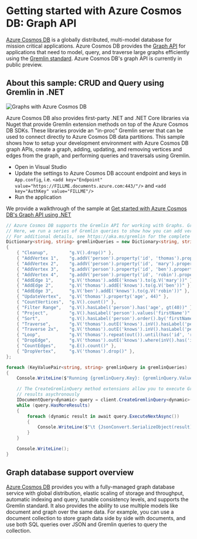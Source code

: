 # Getting started with Azure Cosmos DB: Graph API
[Azure Cosmos DB](https://azure.microsoft.com/services/cosmos-db/) is a globally distributed, multi-model database for mission critical applications. Azure Cosmos DB provides the [Graph API](https://docs.microsoft.com/azure/cosmos-db/graph-introduction) for applications that need to model, query, and traverse large graphs efficiently using the [Gremlin standard](https://tinkerpop.apache.org/docs/current/reference/#graph-traversal-steps). Azure Cosmos DB's graph API is currently in public preview.

## About this sample: CRUD and Query using Gremlin in .NET

![Graphs with Azure Cosmos DB](graph-gremlin.png) 

Azure Cosmos DB also provides first-party .NET and .NET Core libraries via Nuget that provide Gremlin extension methods on top of the Azure Cosmos DB SDKs. These libraries provide an "in-proc" Gremlin server that can be used to connect directly to Azure Cosmos DB data partitions.
This sample shows how to setup your development environment with Azure Cosmos DB graph APIs, create a graph, adding, updating, and removing vertices and edges from the graph, and performing queries and traversals using Gremlin.

* Open in Visual Studio
* Update the settings to Azure Cosmos DB account endpoint and keys in `App.config`, i.e. `<add key="Endpoint" value="https://FILLME.documents.azure.com:443/"/>` and `<add key="AuthKey" value="FILLME"/>`
* Run the application

We provide a walkthrough of the sample at [Get started with Azure Cosmos DB's Graph API using .NET](https://docs.microsoft.com/azure/cosmos-db/create-graph-dotnet)

```cs
// Azure Cosmos DB supports the Gremlin API for working with Graphs. Gremlin is a functional programming language composed of steps.
// Here, we run a series of Gremlin queries to show how you can add vertices, edges, modify properties, perform queries and traversals
// For additional details, see https://aka.ms/gremlin for the complete list of supported Gremlin operators
Dictionary<string, string> gremlinQueries = new Dictionary<string, string>
{
    { "Cleanup",        "g.V().drop()" },
    { "AddVertex 1",    "g.addV('person').property('id', 'thomas').property('firstName', 'Thomas').property('age', 44)" },
    { "AddVertex 2",    "g.addV('person').property('id', 'mary').property('firstName', 'Mary').property('lastName', 'Andersen').property('age', 39)" },
    { "AddVertex 3",    "g.addV('person').property('id', 'ben').property('firstName', 'Ben').property('lastName', 'Miller')" },
    { "AddVertex 4",    "g.addV('person').property('id', 'robin').property('firstName', 'Robin').property('lastName', 'Wakefield')" },
    { "AddEdge 1",      "g.V('thomas').addE('knows').to(g.V('mary'))" },
    { "AddEdge 2",      "g.V('thomas').addE('knows').to(g.V('ben'))" },
    { "AddEdge 3",      "g.V('ben').addE('knows').to(g.V('robin'))" },
    { "UpdateVertex",   "g.V('thomas').property('age', 44)" },
    { "CountVertices",  "g.V().count()" },
    { "Filter Range",   "g.V().hasLabel('person').has('age', gt(40))" },
    { "Project",        "g.V().hasLabel('person').values('firstName')" },
    { "Sort",           "g.V().hasLabel('person').order().by('firstName', decr)" },
    { "Traverse",       "g.V('thomas').outE('knows').inV().hasLabel('person')" },
    { "Traverse 2x",    "g.V('thomas').outE('knows').inV().hasLabel('person').outE('knows').inV().hasLabel('person')" },
    { "Loop",           "g.V('thomas').repeat(out()).until(has('id', 'robin')).path()" },
    { "DropEdge",       "g.V('thomas').outE('knows').where(inV().has('id', 'mary')).drop()" },
    { "CountEdges",     "g.E().count()" },
    { "DropVertex",     "g.V('thomas').drop()" },
};

foreach (KeyValuePair<string, string> gremlinQuery in gremlinQueries)
{
    Console.WriteLine($"Running {gremlinQuery.Key}: {gremlinQuery.Value}");

    // The CreateGremlinQuery method extensions allow you to execute Gremlin queries and iterate
    // results asychronously
    IDocumentQuery<dynamic> query = client.CreateGremlinQuery<dynamic>(graph, gremlinQuery.Value);
    while (query.HasMoreResults)
    {
        foreach (dynamic result in await query.ExecuteNextAsync())
        {
            Console.WriteLine($"\t {JsonConvert.SerializeObject(result)}");
        }
    }

    Console.WriteLine();
}
```

## Graph database support overview
[Azure Cosmos DB](https://azure.microsoft.com/services/cosmos-db/) provides you with a fully-managed graph database service with global distribution, elastic scaling of storage and throughput, automatic indexing and query, tunable consistency levels, and supports the Gremlin standard. It also provides the ability to use multiple models like document and graph over the same data. For example, you can use a document collection to store graph data side by side with documents, and use both SQL queries over JSON and Gremlin queries to query the collection.




